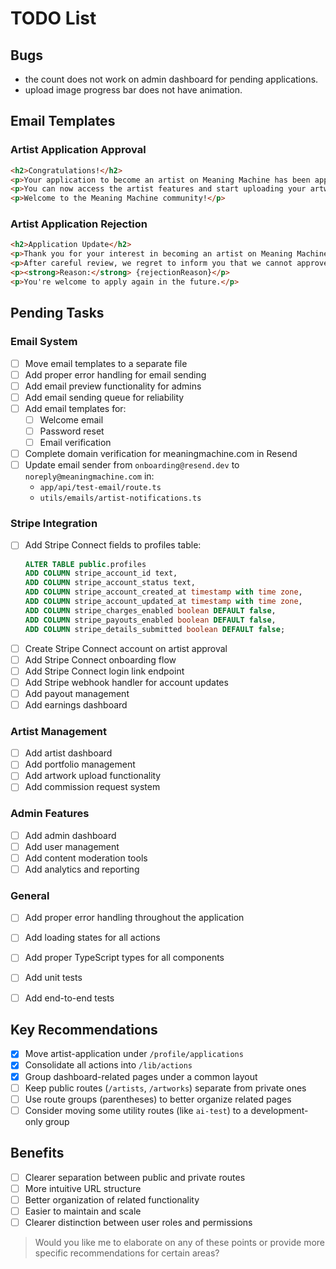 # TODO List

## Bugs

- the count does not work on admin dashboard for pending applications.
- upload image progress bar does not have animation.


## Email Templates

### Artist Application Approval
```html
<h2>Congratulations!</h2>
<p>Your application to become an artist on Meaning Machine has been approved.</p>
<p>You can now access the artist features and start uploading your artwork.</p>
<p>Welcome to the Meaning Machine community!</p>
```

### Artist Application Rejection
```html
<h2>Application Update</h2>
<p>Thank you for your interest in becoming an artist on Meaning Machine.</p>
<p>After careful review, we regret to inform you that we cannot approve your application at this time.</p>
<p><strong>Reason:</strong> {rejectionReason}</p>
<p>You're welcome to apply again in the future.</p>
```

## Pending Tasks

### Email System
- [ ] Move email templates to a separate file
- [ ] Add proper error handling for email sending
- [ ] Add email preview functionality for admins
- [ ] Add email sending queue for reliability
- [ ] Add email templates for:
  - [ ] Welcome email
  - [ ] Password reset
  - [ ] Email verification
- [ ] Complete domain verification for meaningmachine.com in Resend
- [ ] Update email sender from `onboarding@resend.dev` to `noreply@meaningmachine.com` in:
  - `app/api/test-email/route.ts`
  - `utils/emails/artist-notifications.ts`

### Stripe Integration
- [ ] Add Stripe Connect fields to profiles table:
  ```sql
  ALTER TABLE public.profiles
  ADD COLUMN stripe_account_id text,
  ADD COLUMN stripe_account_status text,
  ADD COLUMN stripe_account_created_at timestamp with time zone,
  ADD COLUMN stripe_account_updated_at timestamp with time zone,
  ADD COLUMN stripe_charges_enabled boolean DEFAULT false,
  ADD COLUMN stripe_payouts_enabled boolean DEFAULT false,
  ADD COLUMN stripe_details_submitted boolean DEFAULT false;
  ```
- [ ] Create Stripe Connect account on artist approval
- [ ] Add Stripe Connect onboarding flow
- [ ] Add Stripe Connect login link endpoint
- [ ] Add Stripe webhook handler for account updates
- [ ] Add payout management
- [ ] Add earnings dashboard

### Artist Management
- [ ] Add artist dashboard
- [ ] Add portfolio management
- [ ] Add artwork upload functionality
- [ ] Add commission request system

### Admin Features
- [ ] Add admin dashboard
- [ ] Add user management
- [ ] Add content moderation tools
- [ ] Add analytics and reporting

### General
- [ ] Add proper error handling throughout the application
- [ ] Add loading states for all actions
- [ ] Add proper TypeScript types for all components
- [ ] Add unit tests
- [ ] Add end-to-end tests 


## Key Recommendations

- [x] Move artist-application under `/profile/applications`
- [x] Consolidate all actions into `/lib/actions`
- [x] Group dashboard-related pages under a common layout
- [ ] Keep public routes (`/artists`, `/artworks`) separate from private ones
- [ ] Use route groups (parentheses) to better organize related pages
- [ ] Consider moving some utility routes (like `ai-test`) to a development-only group

## Benefits

- [ ] Clearer separation between public and private routes
- [ ] More intuitive URL structure 
- [ ] Better organization of related functionality
- [ ] Easier to maintain and scale
- [ ] Clearer distinction between user roles and permissions

> Would you like me to elaborate on any of these points or provide more specific recommendations for certain areas?